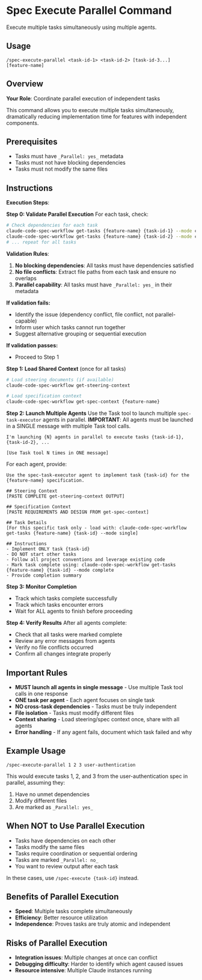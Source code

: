 # Spec Execute Parallel Command

Execute multiple tasks simultaneously using multiple agents.

## Usage
```
/spec-execute-parallel <task-id-1> <task-id-2> [task-id-3...] [feature-name]
```

## Overview
**Your Role**: Coordinate parallel execution of independent tasks

This command allows you to execute multiple tasks simultaneously, dramatically reducing implementation time for features with independent components.

## Prerequisites
- Tasks must have `_Parallel: yes_` metadata
- Tasks must not have blocking dependencies
- Tasks must not modify the same files

## Instructions

**Execution Steps**:

**Step 0: Validate Parallel Execution**
For each task, check:

```bash
# Check dependencies for each task
claude-code-spec-workflow get-tasks {feature-name} {task-id-1} --mode check-dependencies
claude-code-spec-workflow get-tasks {feature-name} {task-id-2} --mode check-dependencies
# ... repeat for all tasks
```

**Validation Rules**:
1. **No blocking dependencies**: All tasks must have dependencies satisfied
2. **No file conflicts**: Extract file paths from each task and ensure no overlaps
3. **Parallel capability**: All tasks must have `_Parallel: yes_` in their metadata

**If validation fails:**
- Identify the issue (dependency conflict, file conflict, not parallel-capable)
- Inform user which tasks cannot run together
- Suggest alternative grouping or sequential execution

**If validation passes:**
- Proceed to Step 1

**Step 1: Load Shared Context** (once for all tasks)
```bash
# Load steering documents (if available)
claude-code-spec-workflow get-steering-context

# Load specification context
claude-code-spec-workflow get-spec-context {feature-name}
```

**Step 2: Launch Multiple Agents**
Use the Task tool to launch multiple `spec-task-executor` agents in parallel. **IMPORTANT**: All agents must be launched in a SINGLE message with multiple Task tool calls.

```
I'm launching {N} agents in parallel to execute tasks {task-id-1}, {task-id-2}, ...

[Use Task tool N times in ONE message]
```

For each agent, provide:
```
Use the spec-task-executor agent to implement task {task-id} for the {feature-name} specification.

## Steering Context
[PASTE COMPLETE get-steering-context OUTPUT]

## Specification Context
[PASTE REQUIREMENTS AND DESIGN FROM get-spec-context]

## Task Details
[For this specific task only - load with: claude-code-spec-workflow get-tasks {feature-name} {task-id} --mode single]

## Instructions
- Implement ONLY task {task-id}
- DO NOT start other tasks
- Follow all project conventions and leverage existing code
- Mark task complete using: claude-code-spec-workflow get-tasks {feature-name} {task-id} --mode complete
- Provide completion summary
```

**Step 3: Monitor Completion**
- Track which tasks complete successfully
- Track which tasks encounter errors
- Wait for ALL agents to finish before proceeding

**Step 4: Verify Results**
After all agents complete:
- Check that all tasks were marked complete
- Review any error messages from agents
- Verify no file conflicts occurred
- Confirm all changes integrate properly

## Important Rules
- **MUST launch all agents in single message** - Use multiple Task tool calls in one response
- **ONE task per agent** - Each agent focuses on single task
- **NO cross-task dependencies** - Tasks must be truly independent
- **File isolation** - Tasks must modify different files
- **Context sharing** - Load steering/spec context once, share with all agents
- **Error handling** - If any agent fails, document which task failed and why

## Example Usage

```
/spec-execute-parallel 1 2 3 user-authentication
```

This would execute tasks 1, 2, and 3 from the user-authentication spec in parallel, assuming they:
1. Have no unmet dependencies
2. Modify different files
3. Are marked as `_Parallel: yes_`

## When NOT to Use Parallel Execution
- Tasks have dependencies on each other
- Tasks modify the same files
- Tasks require coordination or sequential ordering
- Tasks are marked `_Parallel: no_`
- You want to review output after each task

In these cases, use `/spec-execute {task-id}` instead.

## Benefits of Parallel Execution
- **Speed**: Multiple tasks complete simultaneously
- **Efficiency**: Better resource utilization
- **Independence**: Proves tasks are truly atomic and independent

## Risks of Parallel Execution
- **Integration issues**: Multiple changes at once can conflict
- **Debugging difficulty**: Harder to identify which agent caused issues
- **Resource intensive**: Multiple Claude instances running